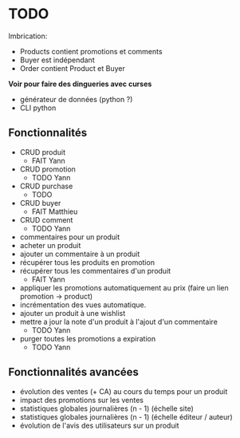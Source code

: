 # TODO

Imbrication:
- Products contient promotions et comments
- Buyer est indépendant
- Order contient Product et Buyer

**Voir pour faire des dingueries avec curses**

* générateur de données (python ?)
* CLI python

## Fonctionnalités

* CRUD produit
  * FAIT Yann
* CRUD promotion
  * TODO Yann
* CRUD purchase
  * TODO
* CRUD buyer
  * FAIT Matthieu
* CRUD comment
  * TODO Yann
* commentaires pour un produit
* acheter un produit
* ajouter un commentaire à un produit
* récupérer tous les produits en promotion
* récupérer tous les commentaires d'un produit
  * FAIT Yann
* appliquer les promotions automatiquement au prix (faire un lien promotion -> product)
* incrémentation des vues automatique.
* ajouter un produit à une wishlist
* mettre a jour la note d'un produit à l'ajout d'un commentaire
  * TODO Yann
* purger toutes les promotions a expiration
  * TODO Yann

## Fonctionnalités avancées

* évolution des ventes (+ CA) au cours du temps pour un produit
* impact des promotions sur les ventes
* statistiques globales journalières (n - 1) (échelle site)
* statistiques globales journalières (n - 1) (échelle éditeur / auteur)
* évolution de l'avis des utilisateurs sur un produit
